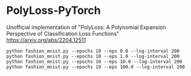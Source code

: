 # PolyLoss-PyTorch
Unofficial implementation of "PolyLoss: A Polynomial Expansion Perspective of Classification Loss Functions" https://arxiv.org/abs/2204.12511

``` 
python fashion_mnist.py --epochs 10 --eps 0.0 --log-interval 200  
python fashion_mnist.py --epochs 10 --eps 1.0 --log-interval 200  
python fashion_mnist.py --epochs 10 --eps 10.0 --log-interval 200   
python fashion_mnist.py --epochs 10 --eps 100.0 --log-interval 200  
```
